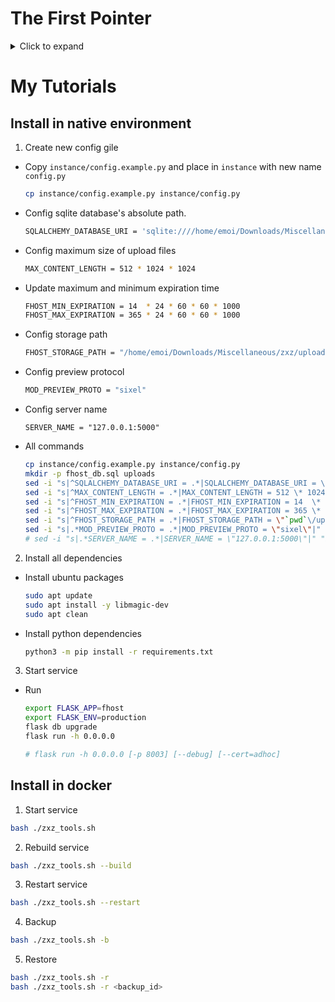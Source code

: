 The First Pointer
=================

<details>
  <summary>Click to expand</summary>

This is a no-bullshit file hosting service that also runs
# `0x1a.ro <https://0x1a.ro>`_, which was forked from the wonderful `0x0.st <https://0x0.st>`
`0x0.dat <192.168.120.103:8000>`_ which was merged `0x1a.ro <https://0x1a.ro>` and the wonderful `0x0.st <https://0x0.st>`

Configuration
-------------

To change settings, copy ``config.py.example`` to ``instance/config.py`` and modify to your liking. 
For more information on instance configuration, see `the Flask documentation <https://flask.palletsprojects.com/en/2.0.x/config/#instance-folders>`_.

To customize the home and error pages, create a ``templates`` directory
in your instance directory and copy any templates you want to modify there.

If you are running nginx, you should use the ``X-Accel-Redirect`` header.
To make it work, include this in your nginx config’s ``server`` block::

    location /up {
        internal;
    }

where ``/up`` is whatever you’ve configured as ``FHOST_STORAGE_PATH``.

For all other servers, set ``FHOST_USE_X_ACCEL_REDIRECT`` to ``False`` and
``USE_X_SENDFILE`` to ``True``, assuming your server supports this.
Otherwise, Flask will serve the file with chunked encoding, which has several
downsides, one of them being that range requests will not work. This is a
problem for example when streaming media files: It won’t be possible to seek,
and some ISOBMFF (MP4) files will not play at all.

To make files expire, simply run ``FLASK_APP=fhost flask prune`` every
now and then. You can use the provided systemd unit files for this::

    0x0-prune.service
    0x0-prune.timer

Make sure to edit them to match your system configuration. In particular,
set the user and paths in ``0x0-prune.service``.

Before running the service for the first time and every time you update it
from this git repository, run ``FLASK_APP=fhost flask db upgrade``.


Moderation UI
-------------

.. image:: modui.webp
  :height: 300

0x0 features a TUI program for file moderation. With it, you can view a list
of uploaded files, as well as extended information on them. It allows you to
take actions like removing files temporarily or permanently, as well as
blocking IP addresses and associated files.

If a sufficiently recent version of python-mpv with libmpv is present and
your terminal supports it, you also get graphical file previews, including
video playback. Upstream mpv currently supports sixels and the
`kitty graphics protocol <https://sw.kovidgoyal.net/kitty/graphics-protocol/>`_.
For this to work, set the ``MOD_PREVIEW_PROTO`` option in ``instance/config.py``.

Requirements:

* `Textual <https://textual.textualize.io/>`_

Optional:

* `python-mpv <https://github.com/jaseg/python-mpv>`_
  (graphical previews)
* `PyAV <https://github.com/PyAV-Org/PyAV>`_
  (information on multimedia files)
* `PyMuPDF <https://github.com/pymupdf/PyMuPDF>`_
  (previews and file information for PDF, XPS, EPUB, MOBI and FB2)
* `libarchive-c <https://github.com/Changaco/python-libarchive-c>`_
  (archive content listing)

.. note::
    `Mosh <https://mosh.org/>`_ currently does not support sixels or kitty graphics.

.. hint::
    You may need to set the ``COLORTERM`` environment variable to
    ``truecolor``.

.. tip::
    Using compression with SSH (``-C`` option) can significantly
    reduce the bandwidth requirements for graphics.

Docker Build & Run
------------------ 
block::

    docker build . -t 0x1a:latest

Then run with Docker-Compose block::

    version: "3"
    services:
      "0x1a":
        image: 0x1a:latest
          container_name: "0x1a"
            volumes:
              - ./upload:/files
              - ./instance:/python-docker/instance
              - ./fhost_db.sql:/python-docker/fhost_db.sql



NSFW Detection
--------------

0x0 supports classification of NSFW content via Yahoo’s open_nsfw Caffe
neural network model. This works for images and video files and requires
the following:

* Caffe Python module (built for Python 3)
* `PyAV <https://github.com/PyAV-Org/PyAV>`_


Virus Scanning
--------------

0x0 can scan its files with ClamAV’s daemon. As this can take a long time
for larger files, this does not happen immediately but instead every time
you run the ``vscan`` command. It is recommended to configure a systemd
timer or cronjob to do this periodically. Examples are included::

    0x0-vscan.service
    0x0-vscan.timer

Remember to adjust your size limits in clamd.conf, including
``StreamMaxLength``!

This feature requires the `clamd module <https://pypi.org/project/clamd/>`_.


Network Security Considerations
-------------------------------

Keep in mind that 0x0 can fetch files from URLs. This includes your local
network! You should take precautions so that this feature cannot be abused.
0x0 does not (yet) have a way to filter remote URLs, but on Linux, you can
use firewall rules and/or namespaces. This is less error-prone anyway.

For instance, if you are using the excellent `FireHOL <https://firehol.org/>`_,
it’s very easy to create a group on your system and use it as a condition
in your firewall rules. You would then run the application server under that
group.

</details>

# My Tutorials

## Install in native environment

1. Create new config gile

  - Copy `instance/config.example.py` and place in `instance` with new name `config.py`

     ```bash
     cp instance/config.example.py instance/config.py
     ```

  - Config sqlite database's absolute path.

     ```bash
     SQLALCHEMY_DATABASE_URI = 'sqlite:////home/emoi/Downloads/Miscellaneous/zxz/fhost_db.sql/fhost.db'
     ```

  - Config maximum size of upload files

     ```bash
     MAX_CONTENT_LENGTH = 512 * 1024 * 1024
     ```

  - Update maximum and minimum expiration time

     ```bash
     FHOST_MIN_EXPIRATION = 14  * 24 * 60 * 60 * 1000
     FHOST_MAX_EXPIRATION = 365 * 24 * 60 * 60 * 1000
     ```

  - Config storage path

     ```bash
     FHOST_STORAGE_PATH = "/home/emoi/Downloads/Miscellaneous/zxz/uploads"
     ```

  - Config preview protocol

     ```bash
     MOD_PREVIEW_PROTO = "sixel"
     ```

  - Config server name

     ```
     SERVER_NAME = "127.0.0.1:5000"
     ```

  - All commands

     ```bash
     cp instance/config.example.py instance/config.py
     mkdir -p fhost_db.sql uploads
     sed -i "s|^SQLALCHEMY_DATABASE_URI = .*|SQLALCHEMY_DATABASE_URI = \'sqlite:\/\/\/`pwd`\/fhost_db.sql\/fhost.db\'|" "instance/config.py"
     sed -i "s|^MAX_CONTENT_LENGTH = .*|MAX_CONTENT_LENGTH = 512 \* 1024 \* 1024|" "instance/config.py"
     sed -i "s|^FHOST_MIN_EXPIRATION = .*|FHOST_MIN_EXPIRATION = 14  \* 24 \* 60 \* 60 \* 1000|" "instance/config.py"
     sed -i "s|^FHOST_MAX_EXPIRATION = .*|FHOST_MAX_EXPIRATION = 365 \* 24 \* 60 \* 60 \* 1000|" "instance/config.py"
     sed -i "s|^FHOST_STORAGE_PATH = .*|FHOST_STORAGE_PATH = \"`pwd`\/uploads\"|" "instance/config.py"
     sed -i "s|.*MOD_PREVIEW_PROTO = .*|MOD_PREVIEW_PROTO = \"sixel\"|" "instance/config.py"
     # sed -i "s|.*SERVER_NAME = .*|SERVER_NAME = \"127.0.0.1:5000\"|" "instance/config.py"
     ```

2. Install all dependencies

  - Install ubuntu packages

     ```bash
     sudo apt update
     sudo apt install -y libmagic-dev
     sudo apt clean
     ```
    
  - Install python dependencies

     ```bash
     python3 -m pip install -r requirements.txt
     ```

3. Start service

  - Run

     ```bash
     export FLASK_APP=fhost
     export FLASK_ENV=production
     flask db upgrade
     flask run -h 0.0.0.0

     # flask run -h 0.0.0.0 [-p 8003] [--debug] [--cert=adhoc]
     ```

## Install in docker

1. Start service

```bash
bash ./zxz_tools.sh
```

2. Rebuild service

```bash
bash ./zxz_tools.sh --build
```

3. Restart service

```bash
bash ./zxz_tools.sh --restart
```

4. Backup

```bash
bash ./zxz_tools.sh -b
```

5. Restore

```bash
bash ./zxz_tools.sh -r
bash ./zxz_tools.sh -r <backup_id>
```
